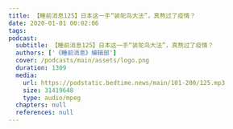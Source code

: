 ```yaml
---
title: 【睡前消息125】日本这一手“装鸵鸟大法”，真熬过了疫情？
date: 2020-01-01 00:02:06
tags:
podcast:
  subtitle: 【睡前消息125】日本这一手“装鸵鸟大法”，真熬过了疫情？
  authors: ['《睡前消息》编辑部']
  cover: /podcasts/main/assets/logo.png
  duration: 1309
  media:
    url: https://podstatic.bedtime.news/main/101-200/125.mp3
    size: 31419648
    type: audio/mpeg
  chapters: null
  references: null
---
```

